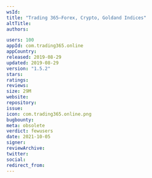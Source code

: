 ```yaml
---
wsId: 
title: "Trading 365—Forex, Crypto, Goldand Indices"
altTitle: 
authors:

users: 100
appId: com.trading365.online
appCountry: 
released: 2019-08-29
updated: 2019-08-29
version: "1.5.2"
stars: 
ratings: 
reviews: 
size: 29M
website: 
repository: 
issue: 
icon: com.trading365.online.png
bugbounty: 
meta: obsolete
verdict: fewusers
date: 2021-10-05
signer: 
reviewArchive:
twitter: 
social:
redirect_from:
---
```


